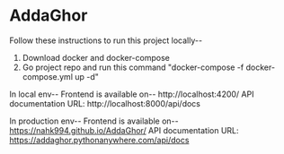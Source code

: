 # AddaGhor

Follow these instructions to run this project locally--
1. Download docker and docker-compose
2. Go project repo and run this command "docker-compose -f docker-compose.yml up -d"

In local env--
Frontend is available on-- http://localhost:4200/
API documentation URL: http://localhost:8000/api/docs

In production env--
Frontend is available on-- https://nahk994.github.io/AddaGhor/
API documentation URL: https://addaghor.pythonanywhere.com/api/docs
